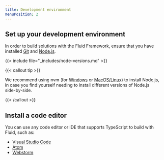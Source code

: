 ```yaml
---
title: Development environment
menuPosition: 2
---
```


## Set up your development environment

In order to build solutions with the Fluid Framework, ensure that you have installed
[Git](https://git-scm.com/downloads) and [Node.js](https://nodejs.org/en/download).

{{< include file="_includes/node-versions.md" >}}

{{< callout tip >}}

We recommend using nvm (for [Windows](https://github.com/coreybutler/nvm-windows) or
[MacOS/Linux](https://github.com/nvm-sh/nvm)) to install Node.js, in case you find yourself needing to install different
versions of Node.js side-by-side.

{{< /callout >}}


## Install a code editor

You can use any code editor or IDE that supports TypeScript to build with Fluid, such as:

- [Visual Studio Code](https://code.visualstudio.com/)
- [Atom](https://atom.io)
- [Webstorm](https://www.jetbrains.com/webstorm)
